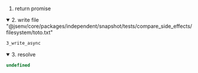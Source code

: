 1. return promise

<details open>
  <summary>2. write file "@jsenv/core/packages/independent/snapshot/tests/compare_side_effects/filesystem/toto.txt"</summary>

```txt
3_write_async
```
</details>

<details open>
  <summary>3. resolve</summary>

```js
undefined
```
</details>